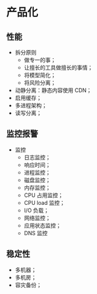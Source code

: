 # 产品化

## 性能
- 拆分原则
  - 做专一的事；
  - 让擅长的工具做擅长的事情；
  - 将模型简化；
  - 将风险分离；
- 动静分离：静态内容使用 CDN；
- 启用缓存；
- 多进程架构；
- 读写分离；

## 监控报警
- 监控
  - 日志监控；
  - 响应时间；
  - 进程监控；
  - 磁盘监控；
  - 内存监控；
  - CPU 占用监控；
  - CPU load 监控；
  - I/O 负载；
  - 网络监控；
  - 应用状态监控；
  - DNS 监控

## 稳定性
+ 多机器；
+ 多机房；
+ 容灾备份；